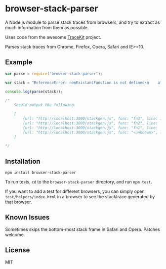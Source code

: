 browser-stack-parser
===

A Node.js module to parse stack traces from browsers, and try to extract as much information from them as possible.

Uses code from the awesome [TraceKit](https://github.com/occ/TraceKit) project.

Parses stack traces from Chrome, Firefox, Opera, Safari and IE>=10.

Example
---

```javascript
var parse = require("browser-stack-parser");

var stack = "ReferenceError: nonExistantFunction is not defined\n    at fn3 (http://localhost:3000/stackgen.js:10:2)\n    at fn2 (http://localhost:3000/stackgen.js:6:2)\n    at fn1 (http://localhost:3000/stackgen.js:2:2)\n    at http://localhost:3000/stackgen.js:14:2"

console.log(parse(stack));

/*
	Should output the following:

	[
		{url: "http://localhost:3000/stackgen.js", func: "fn3", line: 10, column: 2},
		{url: "http://localhost:3000/stackgen.js", func: "fn2", line:  6, column: 2},
		{url: "http://localhost:3000/stackgen.js", func: "fn1", line:  2, column: 2},
		{url: "http://localhost:3000/stackgen.js", func: "<unknown>", line:  14, column: 2}
	]

*/
```

Installation
---

```
npm install browser-stack-parser
```

To run tests, `cd` to the `browser-stack-parser` directory, and run `npm test`.

If you want to add a test for different browsers, you can simply open `test/helpers/index.html` in a browser to see the stacktrace generated by that browser.


Known Issues
---

Sometimes skips the bottom-most stack frame in Safari and Opera. Patches welcome.

License
---

MIT